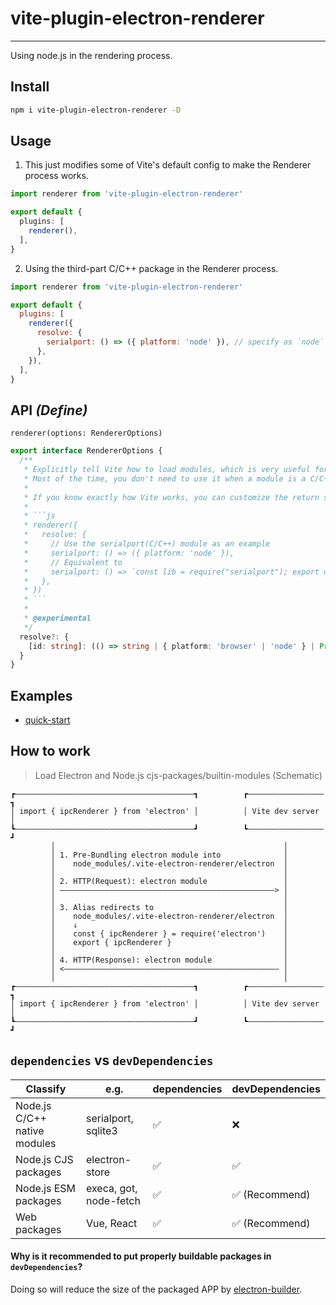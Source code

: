 # vite-plugin-electron-renderer

---
Using node.js in the rendering process.

## Install

```sh
npm i vite-plugin-electron-renderer -D
```

## Usage

1. This just modifies some of Vite's default config to make the Renderer process works.

```ts
import renderer from 'vite-plugin-electron-renderer'

export default {
  plugins: [
    renderer(),
  ],
}
```

2. Using the third-part C/C++ package in the Renderer process.

```js
import renderer from 'vite-plugin-electron-renderer'

export default {
  plugins: [
    renderer({
      resolve: {
        serialport: () => ({ platform: 'node' }), // specify as `node` platform
      },
    }),
  ],
}
```

## API *(Define)*

`renderer(options: RendererOptions)`

```ts
export interface RendererOptions {
  /**
   * Explicitly tell Vite how to load modules, which is very useful for C/C++ modules.  
   * Most of the time, you don't need to use it when a module is a C/C++ module, you can load them by return `{ platform: 'node' }`.  
   * 
   * If you know exactly how Vite works, you can customize the return snippets.  
   * 
   * ```js
   * renderer({
   *   resolve: {
   *     // Use the serialport(C/C++) module as an example
   *     serialport: () => ({ platform: 'node' }),
   *     // Equivalent to
   *     serialport: () => `const lib = require("serialport"); export default lib.default || lib;`,
   *   },
   * })
   * ```
   * 
   * @experimental
   */
  resolve?: {
    [id: string]: (() => string | { platform: 'browser' | 'node' } | Promise<string | { platform: 'browser' | 'node' }>)
  }
}
```

## Examples

- [quick-start](https://github.com/electron-vite/vite-plugin-electron-renderer/tree/main/examples/quick-start)

## How to work

<!-- ###### Electron-Renderer(vite serve) -->

> Load Electron and Node.js cjs-packages/builtin-modules (Schematic)

```
┏————————————————————————————————————————┓          ┏—————————————————┓
│ import { ipcRenderer } from 'electron' │          │ Vite dev server │
┗————————————————————————————————————————┛          ┗—————————————————┛
         │                                                   │
         │ 1. Pre-Bundling electron module into              │
         │    node_modules/.vite-electron-renderer/electron  │
         │                                                   │
         │ 2. HTTP(Request): electron module                 │
         │ ————————————————————————————————————————————————> │
         │                                                   │
         │ 3. Alias redirects to                             │
         │    node_modules/.vite-electron-renderer/electron  │
         │    ↓                                              │
         │    const { ipcRenderer } = require('electron')    │
         │    export { ipcRenderer }                         │
         │                                                   │
         │ 4. HTTP(Response): electron module                │
         │ <———————————————————————————————————————————————— │
         │                                                   │
┏————————————————————————————————————————┓          ┏—————————————————┓
│ import { ipcRenderer } from 'electron' │          │ Vite dev server │
┗————————————————————————————————————————┛          ┗—————————————————┛
```

## `dependencies` vs `devDependencies`

<table>
  <thead>
    <th>Classify</th>
    <th>e.g.</th>
    <th>dependencies</th>
    <th>devDependencies</th>
  </thead>
  <tbody>
    <tr>
      <td>Node.js C/C++ native modules</td>
      <td>serialport, sqlite3</td>
      <td>✅</td>
      <td>❌</td>
    </tr>
    <tr>
      <td>Node.js CJS packages</td>
      <td>electron-store</td>
      <td>✅</td>
      <td>✅</td>
    </tr>
    <tr>
      <td>Node.js ESM packages</td>
      <td>execa, got, node-fetch</td>
      <td>✅</td>
      <td>✅ (Recommend)</td>
    </tr>
    <tr>
      <td>Web packages</td>
      <td>Vue, React</td>
      <td>✅</td>
      <td>✅ (Recommend)</td>
    </tr>
  </tbody>
</table>

#### Why is it recommended to put properly buildable packages in `devDependencies`?

Doing so will reduce the size of the packaged APP by [electron-builder](https://github.com/electron-userland/electron-builder).

<!--
## Config presets (Opinionated)

If you do not configure the following options, the plugin will modify their default values

- `build.cssCodeSplit = false` (*TODO*)
- `build.rollupOptions.output.format = 'cjs'` (nodeIntegration: true)
- `resolve.conditions = ['node']`
- `optimizeDeps.exclude = ['electron']` - always
-->

